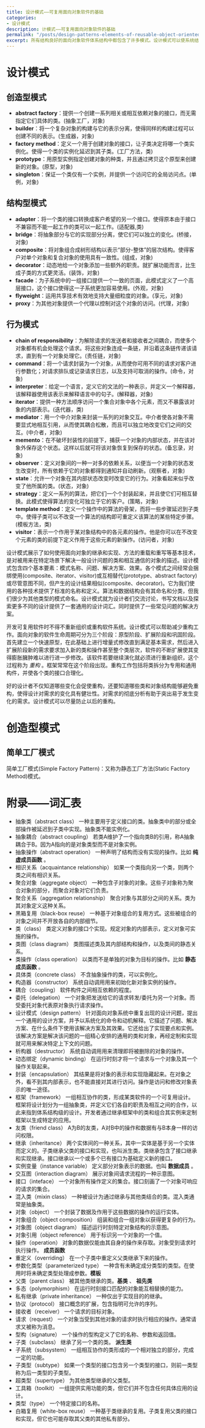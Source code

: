```yaml
---
title: 设计模式——可复用面向对象软件的基础
categories:
- 设计模式
description: 计模式——可复用面向对象软件的基础
permalink: "/posts/design-patterns-elements-of-reusable-object-oriented-softwar"
excerpt: 所有结构良好的面向对象软件体系结构中都包含了许多模式。设计模式可以使系统结构更加精巧、简洁和易于理解。
---
```


# 设计模式

## 创造型模式

+ **abstract factory**：提供一个创建一系列相关或相互依赖对象的接口，而无需指定它们具体的类。(抽象工厂，对象)
+ **builder**：将一个复杂对象的构建与它的表示分离，使得同样的构建过程可以创建不同的表示。(生成器，对象)
+ **factory method**：定义一个用于创建对象的接口，让子类决定将哪一个类实例化。使得一个类的实例化延迟到其子类。(工厂方法，类)
+ **prototype**：用原型实例指定创建对象的种类，并且通过拷贝这个原型来创建新的对象。(原型，对象)
+ **singleton**：保证一个类仅有一个实例，并提供一个访问它的全局访问点。(单例，对象)

## 结构型模式

+ **adapter**：将一个类的接口转换成客户希望的另一个接口。使得原本由于接口不兼容而不能一起工作的类可以一起工作。(适配器,类)
+ **bridge**：将抽象部分与它的实现部分分离，使它们可以独立的变化。(桥接，对象)
+ **composite**：将对象组合成树形结构以表示“部分-整体”的层次结构。使得客户对单个对象和复合对象的使用具有一致性。(组成，对象)
+ **decorator**：动态地给一个对象添加一些额外的职责。就扩展功能而言，比生成子类的方式更灵活。(装饰，对象)
+ **facade**：为子系统中的一组接口提供一个一致的页面，此模式定义了一个高层接口，这个接口使得这一子系统更加容易使用。(外观，对象)
+ **flyweight**：运用共享技术有效地支持大量细粒度的对象。(享元，对象)
+ **proxy**：为其他对象提供一个代理以控制对这个对象的访问。(代理，对象)

## 行为模式

+ **chain of responsibility**：为解除请求的发送者和接收者之间耦合，而使多个对象都有机会处理这个请求。将这些对象连成一条链，并沿着这条链传递该请求，直到有一个对象处理它。(责任链，对象)
+ **command**：将一个请求封装为一个对象，从而使你可用不同的请求对客户进行参数化；对请求排队或记录请求日志，以及支持可取消的操作。(命令，对象)
+ **interpreter**：给定一个语言，定义它的文法的一种表示，并定义一个解释器，该解释器使用该表示来解释语言中的句子。(解释器，对象)
+ **iterator**：提供一种方法顺序访问一个集合对象中各个元素，而又不暴露该对象的内部表示。(迭代器，类)
+ **mediator**：用一个中介对象来封装一系列的对象交互。中介者使各对象不需要显式地相互引用，从而使其耦合松散，而且可以独立地改变它们之间的交互。(中介者，对象)
+ **memento**：在不破坏封装性的前提下，捕获一个对象的内部状态，并在该对象外保存这个状态。这样以后就可将该对象恢复到保存的状态。(备忘录，对象)
+ **observer**：定义对象间的一种一对多的依赖关系，以便当一个对象的状态发生改变时，所有依赖于它的对象都得到通知并自动刷新。(观察者，对象)
+ **state**：允许一个对象在其内部状态改变时改变它的行为。对象看起来似乎改变了他所属的类。(状态，对象)
+ **strategy**：定义一系列的算法，把它们一个个封装起来，并且使它们可相互替换。此模式使得算法的变化可独立于它的客户。(策略，对象)
+ **template method**：定义一个操作中的算法的骨架，而将一些步骤延迟到子类中。使得子类可以不改变一个算法的结构即可重定义该算法的某些特定步骤。(模板方法，类)
+ **visitor**：表示一个作用于某对象结构中的各元素的操作。他是你可以在不改变个元素的类的前提下定义作用于这些元素的新操作。(访问者，对象)

设计模式展示了如何使用面向对象的继承和实现、方法的重载和重写等基本技术，是对被用来在特定场景下解决一般设计问题的类和相互通信的对象的描述。设计模式包含四个基本要素：模式名称、问题、解决方案、效果。各个模式之间经常会捆绑使用(composite、iterator、visitor)或互相替代(prototype、abstract factory)或尽管意图不同，但产生的设计结果相似(composite、decorator)。它为我们使用的各种技术提供了标准的名称和定义。算法和数据结构会有其命名和分类，但我们很少为其他类型的模式命名。设计模式就为设计者们交流讨论，书写文档以及探索更多不同的设计提供了一套通用的设计词汇。同时提供了一些常见问题的解决方案。

开发可复用软件时不得不重新组织或重构软件系统。设计模式可以帮助减少重构工作。面向对象的软件生命周期可分为三个阶段：原型阶段、扩展阶段和巩固阶段。首先建立一个快速原型，在此基础上进行增量式修改直到满足基本需求，然后进入扩展阶段新的需求要求加入新的类和操作甚至整个类层次，软件的不断扩展使其变得膨胀臃肿难以进行进一步修改。该软件若要继续演化就必须进行重新组织，这个过程称为 *重构* 。框架常常在这个阶段出现。重构工作包括将类拆分为专用和通用构件，并使各个类的接口合理化。

好的设计者不仅知道哪些变化会促使重构，还要知道哪些类和对象结构能够避免重构，使得设计对需求的变化具有健壮性。对需求的彻底分析有助于突出易于发生变化的需求。设计模式可以尽量防止以后的重构。

# 创造型模式

## 简单工厂模式

简单工厂模式(Simple Factory Pattern)：又称为静态工厂方法(Static Factory Method)模式。


# 附录——词汇表

+ 抽象类（abstract class）    一种主要用于定义接口的类。抽象类中的部分或全部操作被延迟到子类中实现。抽象类不能实例化。
+ 抽象耦合（abstract coupling）    若类A维护了一个指向类B的引用，称A抽象耦合于B。因为A指向的是对象类型而不是对象实例。
+ 抽象操作（abstract operation）    一种声明了结构而没有实现的操作。比如 **纯虚成员函数** 。
+ 相识关系（acquaintance relationship）    如果一个类指向另一个类，则两个类之间有相识关系。
+ 聚合对象（aggregate object）    一种包含子对象的对象。这些子对象称为聚合对象的部分，而聚合对象对它们负责。
+ 聚合关系（aggregation relationship）    聚合对象与其部分之间的关系。类为其对象定义这种关系。
+ 黑箱复用（black-box reuse）    一种基于对象组合的复用方式。这些被组合的对象之间并不开放各自的内部细节。
+ 类（class）    类定义对象的接口个实现。规定对象的内部表示，定义对象可实施的操作。
+ 类图（class diagram）    类图描述类及其内部结构和操作，以及类间的静态关系。
+ 类操作（class operation）    以类而不是单独的对象为目标的操作。比如 **静态成员函数** 。
+ 具体类（concrete class）    不含抽象操作的类，可以实例化。
+ 构造器（constructor）    系统自动调用用来初始化新对象实例的操作。
+ 耦合（coupling）    软件构件之间相互依赖的程度。
+ 委托（delegation）    一个对象把发送给它的请求转发/委托为另一个对象。而受委托对象代表原对象执行请求操作。
+ 设计模式（design pattern）    针对面向对象系统中重复出现的设计问题，提出一个通用的设计方案，并予以系统化的命令和动机解释。它描述了问题、解决方案、在什么条件下使用该解决方案及其效果。它还给出了实现要点和实例。该解决方案是解决该问题的一组精心安排的通用的类和对象，再经定制和实现就可用来解决特定上下文的问题。
+ 析构器（destructor）    系统自动调用用来清理即将被删除的对象的操作。
+ 动态绑定（dynamic binding）    在运行时刻才将一个请求与一个对象及其一个操作关联起来。
+ 封装（encapsulation）    其结果是将对象的表示和实现隐藏起来。在对象之外，看不到其内部表示，也不能直接对其进行访问。操作是访问和修改对象表示的唯一途径。
+ 框架（framework）    一组相互协作的类，形成某类软件的一个可复用设计。框架将设计划分为一组抽象类，并定义它们各自的职责及相互之间的合作，以此来指到体系结构级的设计。开发者通过继承框架中的类和组合其实例来定制框架以生成特定的应用。
+ 友类（friend class）    A为B的友类，A对B中的操作和数据有与B本身一样的访问权限。
+ 继承（inheritance）    两个实体间的一种关系，其中一实体是基于另一个实体而定义的。子类继承父类的接口和实现，也叫派生类。类继承包含了接口继承和实现继承。接口继承以一个或多个已有接口为基础定义新的接口。
+ 实例变量（instance variable）    定义部分对象表示的数据。也叫 **数据成员** 。
+ 交互图（interaction diagram）    展示对象间请求流程的一种示意图。
+ 接口（inteface）    一个对象所有操作定义的集合。接口刻画了一个对象可响应的请求的集合。
+ 混入类（mixin class）    一种被设计为通过继承与其他类结合的类。混入类通常是抽象类。
+ 对象（object）    一个封装了数据及作用于这些数据的操作的运行实体。
+ 对象组合（object composition）    组装和组合一组对象以获得更复杂的行为。
+ 对象图（object diagram）    描述运行时刻特定对象结构的示意图。
+ 对象引用（object reference）    用于标识另一个对象的一个值。
+ 操作（operation）    对象的数据仅能由其自身的操作来存取。对象受到请求时执行操作。 **成员函数**
+ 重定义（overriding）    在一个子类中重定义父类继承下来的操作。
+ 参数化类型（parameterized type）    一种含有未确定成分类型的类型。在使用时将未确定类型处理成参数。**模板**
+ 父类（parent class）    被其他类继承的类。**基类** 、 **祖先类**
+ 多态（polymorphism）    在运行时刻接口匹配的对象能互相替换的能力。
+ 私有继承（private inheritance）    一种仅出于实现目的的继承。
+ 协议（protocol）    接口概念的扩展，包含指明可允许的序列。
+ 接收者（receiver）    一个请求的目标对象。
+ 请求（request）    一个对象当受到其他对象的请求时执行相应的操作。通常请求又被称为消息。
+ 型构（signature）    一个操作的型构定义了它的名称、参数和返回值。
+ 子类（subclass）    继承了另一个类的类。 **派生类**
+ 子系统（subsystem）    一组相互协作的类形成的一个相对独立的部分，完成一定的功能。
+ 子类型（subtype）    如果一个类型的接口包含另一个类型的接口，则前一类型称为后一类型的子类型。
+ 超类型（supertype） 为其他类型继承的父类型。
+ 工具箱（toolkit）    一组提供实用功能的类，但它们并不包含任何具体应用的设计。
+ 类型（type）    一个特定接口的名称。
+ 白箱复用（white-box reuse）    一种基于类继承的复用。子类复用父类的接口和实现，但它也可能存取其父类的其他私有部分。
















